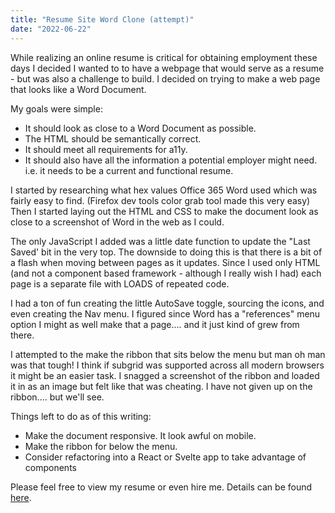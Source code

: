 ```yaml
---
title: "Resume Site Word Clone (attempt)"
date: "2022-06-22"
---
```


While realizing an online resume is critical for obtaining employment these days I decided I wanted to to have a webpage that would serve as a resume - but was also a challenge to build. I decided on trying to make a web page that looks like a Word Document.

My goals were simple:

- It should look as close to a Word Document as possible.
- The HTML should be semantically correct.
- It should meet all requirements for a11y.
- It should also have all the information a potential employer might need. i.e. it needs to be a current and functional resume.

I started by researching what hex values Office 365 Word used which was fairly easy to find. (Firefox dev tools color grab tool made this very easy) Then I started laying out the HTML and CSS to make the document look as close to a screenshot of Word in the web as I could.

The only JavaScript I added was a little date function to update the "Last Saved' bit in the very top. The downside to doing this is that there is a bit of a flash when moving between pages as it updates. Since I used only HTML (and not a component based framework - although I really wish I had) each page is a separate file with LOADS of repeated code.

I had a ton of fun creating the little AutoSave toggle, sourcing the icons, and even creating the Nav menu. I figured since Word has a "references" menu option I might as well make that a page.... and it just kind of grew from there.

I attempted to the make the ribbon that sits below the menu but man oh man was that tough! I think if subgrid was supported across all modern browsers it might be an easier task. I snagged a screenshot of the ribbon and loaded it in as an image but felt like that was cheating. I have not given up on the ribbon.... but we'll see.

Things left to do as of this writing:

- Make the document responsive. It look awful on mobile.
- Make the ribbon for below the menu.
- Consider refactoring into a React or Svelte app to take advantage of components

Please feel free to view my resume or even hire me. Details can be found [here](https://resume.jonellwood.dev).
